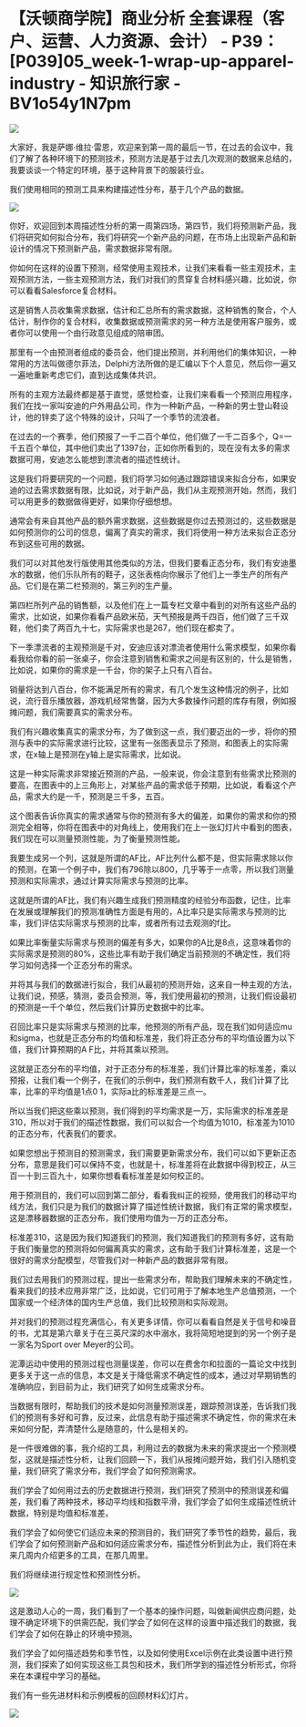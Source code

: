 # 【沃顿商学院】商业分析 全套课程（客户、运营、人力资源、会计） - P39：[P039]05_week-1-wrap-up-apparel-industry - 知识旅行家 - BV1o54y1N7pm

![](img/7783b86c4e9260e78df673f606b5d3ca_0.png)

大家好，我是萨娜·维拉·雷恩，欢迎来到第一周的最后一节，在过去的会议中，我们了解了各种环境下的预测技术，预测方法是基于过去几次观测的数据来总结的，我要谈谈一个特定的环境，基于这种背景下的服装行业。

我们使用相同的预测工具来构建描述性分布，基于几个产品的数据。

![](img/7783b86c4e9260e78df673f606b5d3ca_2.png)

你好，欢迎回到本周描述性分析的第一周第四场，第四节，我们将预测新产品，我们将研究如何拟合分布，我们将研究一个新产品的问题，在市场上出现新产品和新设计的情况下预测新产品，需求数据非常有限。

你如何在这样的设置下预测，经常使用主观技术，让我们来看看一些主观技术，主观预测方法，一些主观预测方法，我们对我们的贯穿复合材料感兴趣，比如说，你可以看看Salesforce复合材料。

这是销售人员收集需求数据，估计和汇总所有的需求数据，这种销售的聚合，个人估计，制作你的复合材料，收集数据或预测需求的另一种方法是使用客户服务，或者你可以使用一个由行政意见组成的陪审团。

那里有一个由预测者组成的委员会，他们提出预测，并利用他们的集体知识，一种常用的方法叫做德尔菲法，Delphi方法所做的是汇编以下个人意见，然后你一遍又一遍地重新考虑它们，直到达成集体共识。

所有的主观方法最终都是基于直觉，感觉检查，让我们来看看一个预测应用程序，我们在找一家叫安迪的户外用品公司，作为一种新产品，一种新的男士登山鞋设计，他的锌卖了这个特殊的设计，只叫了一个季节的流浪者。

在过去的一个赛季，他们预报了一千二百个单位，他们做了一千二百多个，Q=一千五百个单位，其中他们卖出了1397台，正如你所看到的，现在没有太多的需求数据可用，安迪怎么能想到漂流者的描述性统计。

这是我们将要研究的一个问题，我们将学习如何通过跟踪错误来拟合分布，如果安迪的过去需求数据有限，比如说，对于新产品，我们从主观预测开始，然而，我们可以用更多的数据做得更好，如果你仔细想想。

通常会有来自其他产品的额外需求数据，这些数据是你过去预测过的，这些数据是如何预测你的公司的信息，偏离了真实的需求，我们将使用一种方法来拟合正态分布到这些可用的数据。

我们可以对其他发行版使用其他类似的方法，但我们要看正态分布，我们有安迪墨水的数据，他们乐队所有的鞋子，这张表格向你展示了他们上一季生产的所有产品。它们是在第二栏预测的，第三列的生产量。

第四栏所列产品的销售额，以及他们在上一篇专栏文章中看到的对所有这些产品的需求，比如说，如果你看看产品欧米茄，天气预报是两千四百，他们做了三千双鞋，他们卖了两百九十七，实际需求也是267，他们现在都卖了。

下一季漂流者的主观预测是千对，安迪应该对漂流者使用什么需求模型，如果你看看我给你看的前一张桌子，你会注意到销售和需求之间是有区别的，什么是销售，比如说，如果你的需求是一千台，你的架子上只有八百台。

销量将达到八百台，你不能满足所有的需求，有几个发生这种情况的例子，比如说，流行音乐播放器，游戏机经常售罄，因为大多数操作问题的库存有限，例如报摊问题，我们需要真实的需求分布。

我们有兴趣收集真实的需求分布，为了做到这一点，我们要迈出的一步，将你的预测与表中的实际需求进行比较，这里有一张图表显示了预测，和图表上的实际需求，在x轴上是预测在y轴上是实际需求，比如说。

这是一种实际需求非常接近预测的产品，一般来说，你会注意到有些需求比预测的要高，在图表中的上三角形上，对某些产品的需求低于预期，比如说，看看这个产品，需求大约是一千，预测是三千多，五百。

这个图表告诉你真实的需求通常与你的预测有多大的偏差，如果你的需求和你的预测完全相等，你将在图表中的对角线上，使用我们在上一张幻灯片中看到的图表，我们现在可以测量预测性能，为了衡量预测性能。

我要生成另一个列，这就是所谓的AF比，AF比列什么都不是，但实际需求除以你的预测，在第一个例子中，我们有796除以800，几乎等于一点零，所以我们测量预测和实际需求，通过计算实际需求与预测的比率。

这就是所谓的AF比，我们有兴趣生成我们预测精度的经验分布函数，记住，比率在发展或理解我们的预测准确性方面是有用的，A比率只是实际需求与预测的比率，我们评估实际需求与预测的比率，或者所有过去观测的f比。

如果比率衡量实际需求与预测的偏差有多大，如果你的A比是8点，这意味着你的实际需求是预测的80%，这些比率有助于我们确定当前预测的不确定性，我们将学习如何选择一个正态分布的需求。

并将其与我们的数据进行拟合，我们从最初的预测开始，这来自一种主观的方法，让我们说，预感，猜测，委员会预测，等，我们使用最初的预测，让我们假设最初的预测是一千个单位，然后我们计算历史数据中的比率。

召回比率只是实际需求与预测的比率，他预测的所有产品，现在我们如何适应mu和sigma，也就是正态分布的均值和标准差，我们将正态分布的平均值设置为以下值，我们计算预期的A F比，并将其乘以预测。

这就是正态分布的平均值，对于正态分布的标准差，我们计算比率的标准差，乘以预报，让我们看一个例子，在我们的示例中，我们预测有数千人，我们计算了比率，比率的平均值是1点0 1，实际a比的标准差是三点一。

所以当我们把这些乘以预测，我们得到的平均需求是一万，实际需求的标准差是310，所以对于我们的描述性数据，我们可以拟合一个均值为1010，标准差为1010的正态分布，代表我们的要求。

如果您想出于预测目的预测需求，我们需要更新需求分布，我们可以如下更新正态分布，意思是我们可以保持不变，也就是十，标准差将在此数据中得到校正，从三百一十到三百九十，如果你想看看标准差是如何校正的。

用于预测目的，我们可以回到第二部分，看看我纠正的视频，使用我们的移动平均线方法，我们只是为我们的数据计算了描述性统计数据，我们有正常的需求模型，这是漂移器数据的正态分布，我们使用均值为一万的正态分布。

标准差310，这是因为我们知道我们的预测，我们知道我们的预测有多好，这有助于我们衡量您的预测将如何偏离真实的需求，这有助于我们计算标准差，这是一个很好的需求分配模型，尽管我们对一种新产品的数据非常有限。

我们过去用我们的预测过程，提出一些需求分布，帮助我们理解未来的不确定性，看来我们的技术应用非常广泛，比如说，它们可用于了解本地生产总值预测，一个国家或一个经济体的国内生产总值，我们比较预测和实际观测。

并对我们的预测过程充满信心，有关更多详情，你可以看看自然是关于信号和噪音的书，尤其是第六章关于在三英尺深的水中溺水，我将简短地提到的另一个例子是一家名为Sport over Meyer的公司。

泥潭运动中使用的预测过程也测量误差，你可以在费舍尔和拉面的一篇论文中找到更多关于这一点的信息，本文是关于降低需求不确定性的成本，通过对早期销售的准确响应，到目前为止，我们研究了如何生成需求分布。

当数据有限时，帮助我们的技术是如何测量预测误差，跟踪预测误差，告诉我们我们的预测有多好和可靠，反过来，此信息有助于描述需求不确定性，你的需求在未来如何分配，弄清楚什么是随意的，什么是相关的。

是一件很难做的事，我介绍的工具，利用过去的数据为未来的需求提出一个预测模型，这就是描述性分析，让我们回顾一下，我们从报摊问题开始，我们引入随机变量，我们研究了需求分布，我们学会了如何预测需求。

我们学会了如何用过去的历史数据进行预测，我们研究了预测中的预测误差和偏差，我们看了两种技术，移动平均线和指数平滑，我们学会了如何生成描述性统计数据，特别是均值和标准差。

我们学会了如何使它们适应未来的预测目的，我们研究了季节性的趋势，最后，我们学会了如何预测新产品和如何适应需求分布，描述性分析到此为止，我们将在未来几周内介绍更多的工具，在那几周里。

我们将继续进行规定性和预测性分析。

![](img/7783b86c4e9260e78df673f606b5d3ca_4.png)

这是激动人心的一周，我们看到了一个基本的操作问题，叫做新闻供应商问题，处理不确定环境下的供需匹配，我们学会了如何在这样的设置中描述我们的数据，我们学会了如何在静止的环境中预测。

我们学会了如何描述趋势和季节性，以及如何使用Excel示例在此类设置中进行预测，我们探索了如何实现这些工具包和技术，我们所学到的描述性分析形式，你将来在本课程中学习的基础。

我们有一些先进材料和示例模板的回顾材料幻灯片。

![](img/7783b86c4e9260e78df673f606b5d3ca_6.png)